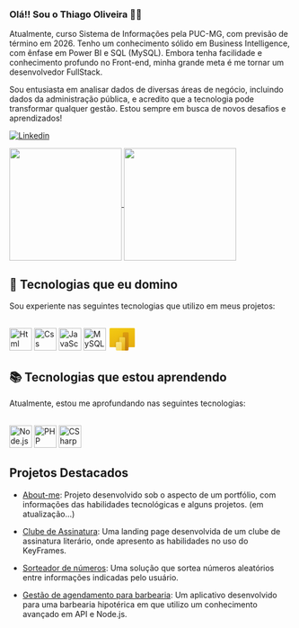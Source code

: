 ### Olá!! Sou o Thiago Oliveira 👨‍💻
Atualmente, curso Sistema de Informações pela PUC-MG, com previsão de término em 2026. Tenho um conhecimento sólido em Business Intelligence, com ênfase em Power BI e SQL (MySQL). Embora tenha facilidade e conhecimento profundo no Front-end, minha grande meta é me tornar um desenvolvedor FullStack.

Sou entusiasta em analisar dados de diversas áreas de negócio, incluindo dados da administração pública, e acredito que a tecnologia pode transformar qualquer gestão. Estou sempre em busca de novos desafios e aprendizados!

[![Linkedin](https://img.shields.io/badge/LinkedIn-0077B5?style=for-the-badge&logo=linkedin&logoColor=white)](https://www.linkedin.com/in/thioliveir)

<a href="https://github.com/anuraghazra/github-readme-stats">
  <img height=200 align="center" src="https://github-readme-stats.vercel.app/api?username=thioliveir&show_icons=true&theme=tokyonight" />
</a>
<a href="https://github.com/anuraghazra/convoychat">
  <img height=200 align="center" src="https://github-readme-stats.vercel.app/api/top-langs/?username=thioliveir&hide_progress=false" />
</a>

## 🔧 Tecnologias que eu domino
Sou experiente nas seguintes tecnologias que utilizo em meus projetos:

<div style="display: inline_block"><br/>
    <img width="40px" alig="center" alt="Html" src="https://cdn.jsdelivr.net/gh/devicons/devicon@latest/icons/html5/html5-plain-wordmark.svg">
    <img width="40px" alig="center" alt="Css" src="https://cdn.jsdelivr.net/gh/devicons/devicon@latest/icons/css3/css3-plain-wordmark.svg">
    <img width="40px" alig="center" alt="JavaScript" src="https://cdn.jsdelivr.net/gh/devicons/devicon@latest/icons/javascript/javascript-original.svg">
    <img width="40px" alig="center" alt="MySQL" src="https://cdn.jsdelivr.net/gh/devicons/devicon@latest/icons/mysql/mysql-original-wordmark.svg">
    <?xml version="1.0" encoding="UTF-8" standalone="no"?>
<svg
   xmlns:dc="http://purl.org/dc/elements/1.1/"
   xmlns:cc="http://creativecommons.org/ns#"
   xmlns:rdf="http://www.w3.org/1999/02/22-rdf-syntax-ns#"
   xmlns:svg="http://www.w3.org/2000/svg"
   xmlns="http://www.w3.org/2000/svg"
   width="50"
   height="40"
   viewBox="0 0 96 84"
   fill="none"
   version="1.1"
   id="svg7617">
  <metadata
     id="metadata7621">
    <rdf:RDF>
      <cc:Work
         rdf:about="">
        <dc:format>image/svg+xml</dc:format>
        <dc:type
           rdf:resource="http://purl.org/dc/dcmitype/StillImage" />
        <dc:title></dc:title>
      </cc:Work>
    </rdf:RDF>
  </metadata>
  <defs
     id="defs7592">
    <filter
       id="filter0_f">
      <feFlood
         flood-opacity="0"
         result="BackgroundImageFix"
         id="feFlood7555" />
      <feBlend
         mode="normal"
         in="SourceGraphic"
         in2="BackgroundImageFix"
         result="shape"
         id="feBlend7557" />
      <feGaussianBlur
         stdDeviation="0.4"
         result="effect1_foregroundBlur"
         id="feGaussianBlur7559" />
    </filter>
    <filter
       id="filter1_f">
      <feFlood
         flood-opacity="0"
         result="BackgroundImageFix"
         id="feFlood7562" />
      <feBlend
         mode="normal"
         in="SourceGraphic"
         in2="BackgroundImageFix"
         result="shape"
         id="feBlend7564" />
      <feGaussianBlur
         stdDeviation="4"
         result="effect1_foregroundBlur"
         id="feGaussianBlur7566" />
    </filter>
    <linearGradient
       id="paint0_linear"
       x1="66.5"
       y1="90.5"
       x2="38.5"
       y2="8"
       gradientUnits="userSpaceOnUse">
      <stop
         stop-color="#E6AD10"
         id="stop7569" />
      <stop
         offset="1"
         stop-color="#F2C811"
         id="stop7571" />
    </linearGradient>
    <linearGradient
       id="paint1_linear"
       x1="46"
       y1="-5.46875"
       x2="79.298897"
       y2="90.713402"
       gradientUnits="userSpaceOnUse">
      <stop
         stop-color="#E6AD10"
         id="stop7574" />
      <stop
         offset="1"
         stop-color="#C87E0E"
         id="stop7576" />
    </linearGradient>
    <linearGradient
       id="paint2_linear"
       x1="36.998199"
       y1="46"
       x2="61.786201"
       y2="93.593002"
       gradientUnits="userSpaceOnUse">
      <stop
         stop-color="#F6D751"
         id="stop7579" />
      <stop
         offset="1"
         stop-color="#E6AD10"
         id="stop7581" />
    </linearGradient>
    <linearGradient
       id="paint3_linear"
       x1="23.998199"
       y1="64"
       x2="39.527199"
       y2="108.11"
       gradientUnits="userSpaceOnUse">
      <stop
         stop-color="#F9E589"
         id="stop7584" />
      <stop
         offset="1"
         stop-color="#F6D751"
         id="stop7586" />
    </linearGradient>
    <clipPath
       id="clip0">
      <rect
         width="96"
         height="96"
         fill="#ffffff"
         id="rect7589"
         x="0"
         y="0" />
    </clipPath>
  </defs>
  <g
     clip-path="url(#clip0)"
     id="g7615"
     transform="translate(-2.1192799e-7,-12)">
    <mask
       id="mask0"
       mask-type="alpha"
       maskUnits="userSpaceOnUse"
       x="0"
       y="12"
       width="96"
       height="84">
      <path
         d="M 4,12 C 1.79086,12 9.48833e-8,13.7909 2.11928e-7,16 L 3.60277e-6,80 C 3.71981e-6,82.2091 1.79086,84 4,84 h 20 v 8 c 0,2.2091 1.7909,4 4,4 h 40 c 2.2091,0 4,-1.7909 4,-4 v -8 h 20 c 2.2091,0 4,-1.7909 4,-4 V 16 c 0,-2.2091 -1.7909,-4 -4,-4 z"
         fill="#c4c4c4"
         id="path7594" />
    </mask>
    <g
       mask="url(#mask0)"
       id="g7613">
      <path
         d="M 0,84 -3.14722e-6,12 H 96 v 72 z"
         fill="url(#paint0_linear)"
         id="path7597"
         style="fill:url(#paint0_linear)" />
      <path
         d="M 72,32 V 96 H 54 c -2.2091,0 -4,-1.7909 -4,-4 V 32 c 0,-2.2091 1.7909,-4 4,-4 h 14 c 2.2091,0 4,1.7909 4,4 z"
         fill="url(#paint1_linear)"
         id="path7599"
         style="fill:url(#paint1_linear)" />
      <g
         filter="url(#filter0_f)"
         id="g7603">
        <path
           d="m 59,96.4 v -46 c 0,-2.2091 -1.7909,-4 -4,-4 H 41 c -2.2091,0 -4,1.7909 -4,4 v 14 h -9 c -2.2091,0 -4,1.7909 -4,4 v 28 z"
           fill="#000000"
           fill-opacity="0.2"
           id="path7601" />
      </g>
      <g
         filter="url(#filter1_f)"
         id="g7607">
        <path
           d="M 59,98 V 52 c 0,-2.2091 -1.7909,-4 -4,-4 H 41 c -2.2091,0 -4,1.7909 -4,4 v 14 h -9 c -2.2091,0 -4,1.7909 -4,4 v 28 z"
           fill="#000000"
           fill-opacity="0.18"
           id="path7605" />
      </g>
      <path
         d="M 59,50 V 96 H 41 c -2.2091,0 -4,-1.7909 -4,-4 V 50 c 0,-2.2091 1.7909,-4 4,-4 h 14 c 2.2091,0 4,1.7909 4,4 z"
         fill="url(#paint2_linear)"
         id="path7609"
         style="fill:url(#paint2_linear)" />
      <path
         d="M 24,68 V 96 H 46 V 68 c 0,-2.2091 -1.7909,-4 -4,-4 H 28 c -2.2091,0 -4,1.7909 -4,4 z"
         fill="url(#paint3_linear)"
         id="path7611"
         style="fill:url(#paint3_linear)" />
    </g>
  </g>
</svg>
</div>

## 📚 Tecnologias que estou aprendendo
Atualmente, estou me aprofundando nas seguintes tecnologias:

<div style="display: inline_block"><br/>
    <img width="40px" alig="center" alt="Node.js" src="https://cdn.jsdelivr.net/gh/devicons/devicon@latest/icons/nodejs/nodejs-original-wordmark.svg">
    <img width="40px" alig="center" alt="PHP" src="https://cdn.jsdelivr.net/gh/devicons/devicon@latest/icons/php/php-original.svg">
    <img width="40px" alig="center" alt="CSharp" src="https://cdn.jsdelivr.net/gh/devicons/devicon@latest/icons/csharp/csharp-original.svg">
</div>

## Projetos Destacados

- [About-me](https://thioliveir.github.io/about-me-dev/): Projeto desenvolvido sob o aspecto de um portfólio, com informações das habilidades tecnológicas e alguns projetos. (em atualização...)
  
- [Clube de Assinatura](https://thioliveir.github.io/landing-page-clube-assinatura/): Uma landing page desenvolvida de um clube de assinatura literário, onde apresento as habilidades no uso do KeyFrames.
  
- [Sorteador de números](https://thioliveir.github.io/sorteador_numerico/): Uma solução que sortea números aleatórios entre informações indicadas pelo usuário.
  
- [Gestão de agendamento para barbearia](https://thioliveir.github.io/sorteador_numerico/): Um aplicativo desenvolvido para uma barbearia hipotérica em que utilizo um conhecimento avançado em API e Node.js.

